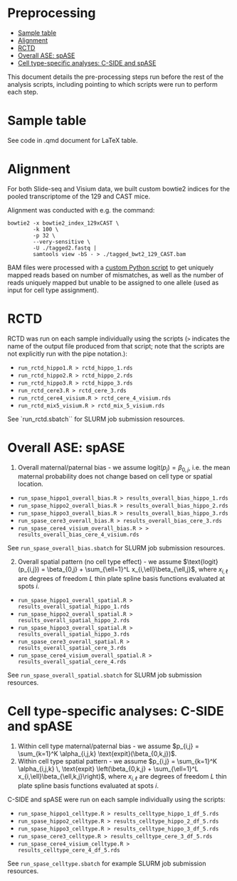 Preprocessing
================

- <a href="#sample-table" id="toc-sample-table">Sample table</a>
- <a href="#alignment" id="toc-alignment">Alignment</a>
- <a href="#rctd" id="toc-rctd">RCTD</a>
- <a href="#overall-ase-spase" id="toc-overall-ase-spase">Overall ASE:
  spASE</a>
- <a href="#cell-type-specific-analyses-c-side-and-spase"
  id="toc-cell-type-specific-analyses-c-side-and-spase">Cell type-specific
  analyses: C-SIDE and spASE</a>

This document details the pre-processing steps run before the rest of
the analysis scripts, including pointing to which scripts were run to
perform each step.

# Sample table

See code in .qmd document for LaTeX table.

# Alignment

For both Slide-seq and Visium data, we built custom bowtie2 indices for
the pooled transcriptome of the 129 and CAST mice.

Alignment was conducted with e.g. the command:

    bowtie2 -x bowtie2_index_129xCAST \
            -k 100 \
            -p 32 \
            --very-sensitive \
            -U ./tagged2.fastq |
            samtools view -bS - > ./tagged_bwt2_129_CAST.bam

BAM files were processed with a [custom Python
script](https://github.com/lulizou/spASE/blob/master/scripts/processBowtie2.py)
to get uniquely mapped reads based on number of mismatches, as well as
the number of reads uniquely mapped but unable to be assigned to one
allele (used as input for cell type assignment).

# RCTD

RCTD was run on each sample individually using the scripts (`>`
indicates the name of the output file produced from that script; note
that the scripts are not explicitly run with the pipe notation.):

- `run_rctd_hippo1.R > rctd_hippo_1.rds`
- `run_rctd_hippo2.R > rctd_hippo_2.rds`
- `run_rctd_hippo3.R > rctd_hippo_3.rds`
- `run_rctd_cere3.R > rctd_cere_3.rds`
- `run_rctd_cere4_visium.R > rctd_cere_4_visium.rds`
- `run_rctd_mix5_visium.R > rctd_mix_5_visium.rds`

See \`run_rctd.sbatch\`\` for SLURM job submission resources.

# Overall ASE: spASE

1.  Overall maternal/paternal bias - we assume
    $\text{logit}(p_{j}) = \beta_{0,j}$, i.e. the mean maternal
    probability does not change based on cell type or spatial location.

- `run_spase_hippo1_overall_bias.R > results_overall_bias_hippo_1.rds`
- `run_spase_hippo2_overall_bias.R > results_overall_bias_hippo_2.rds`
- `run_spase_hippo3_overall_bias.R > results_overall_bias_hippo_3.rds`
- `run_spase_cere3_overall_bias.R > results_overall_bias_cere_3.rds`
- `run_spase_cere4_visium_overall_bias.R > > results_overall_bias_cere_4_visium.rds`

See `run_spase_overall_bias.sbatch` for SLURM job submission resources.

2.  Overall spatial pattern (no cell type effect) - we assume
    $\text{logit}(p_{i,j}) = \beta_{0,j} + \sum_{\ell=1}^L x_{i,\ell}\beta_{\ell,j}$,
    where $x_{i,\ell}$ are degrees of freedom $L$ thin plate spline
    basis functions evaluated at spots $i$.

- `run_spase_hippo1_overall_spatial.R > results_overall_spatial_hippo_1.rds`
- `run_spase_hippo2_overall_spatial.R > results_overall_spatial_hippo_2.rds`
- `run_spase_hippo3_overall_spatial.R > results_overall_spatial_hippo_3.rds`
- `run_spase_cere3_overall_spatial.R > results_overall_spatial_cere_3.rds`
- `run_spase_cere4_visium_overall_spatial.R > results_overall_spatial_cere_4.rds`

See `run_spase_overall_spatial.sbatch` for SLURM job submission
resources.

# Cell type-specific analyses: C-SIDE and spASE

1.  Within cell type maternal/paternal bias - we assume
    $p_{i,j} = \sum_{k=1}^K \alpha_{i,j,k} \text{expit}(\beta_{0,k,j})$.
2.  Within cell type spatial pattern - we assume
    $p_{i,j} = \sum_{k=1}^K \alpha_{i,j,k} \, \text{expit} \left(\beta_{0,k,j} + \sum_{\ell=1}^L x_{i,\ell}\beta_{\ell,k,j}\right)$,
    where $x_{i,\ell}$ are degrees of freedom $L$ thin plate spline
    basis functions evaluated at spots $i$.

C-SIDE and spASE were run on each sample individually using the scripts:

- `run_spase_hippo1_celltype.R > results_celltype_hippo_1_df_5.rds`
- `run_spase_hippo2_celltype.R > results_celltype_hippo_2_df_5.rds`
- `run_spase_hippo3_celltype.R > results_celltype_hippo_3_df_5.rds`
- `run_spase_cere3_celltype.R > results_celltype_cere_3_df_5.rds`
- `run_spase_cere4_visium_celltype.R > results_celltype_cere_4_df_5.rds`

See `run_spase_celltype.sbatch` for example SLURM job submission
resources.

